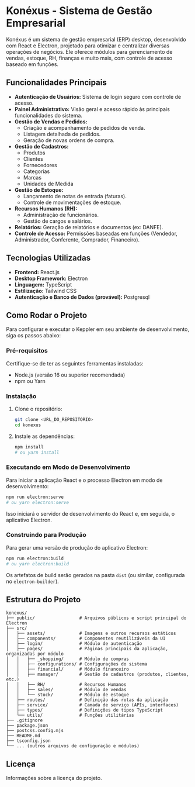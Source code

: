 # Konéxus - Sistema de Gestão Empresarial

Konéxus é um sistema de gestão empresarial (ERP) desktop, desenvolvido com React e Electron, projetado para otimizar e centralizar diversas operações de negócios. Ele oferece módulos para gerenciamento de vendas, estoque, RH, finanças e muito mais, com controle de acesso baseado em funções.

## Funcionalidades Principais

- **Autenticação de Usuários:** Sistema de login seguro com controle de acesso.
- **Painel Administrativo:** Visão geral e acesso rápido às principais funcionalidades do sistema.
- **Gestão de Vendas e Pedidos:**
  - Criação e acompanhamento de pedidos de venda.
  - Listagem detalhada de pedidos.
  - Geração de novas ordens de compra.
- **Gestão de Cadastros:**
  - Produtos
  - Clientes
  - Fornecedores
  - Categorias
  - Marcas
  - Unidades de Medida
- **Gestão de Estoque:**
  - Lançamento de notas de entrada (faturas).
  - Controle de movimentações de estoque.
- **Recursos Humanos (RH):**
  - Administração de funcionários.
  - Gestão de cargos e salários.
- **Relatórios:** Geração de relatórios e documentos (ex: DANFE).
- **Controle de Acesso:** Permissões baseadas em funções (Vendedor, Administrador, Conferente, Comprador, Financeiro).

## Tecnologias Utilizadas

- **Frontend:** React.js
- **Desktop Framework:** Electron
- **Linguagem:** TypeScript
- **Estilização:** Tailwind CSS
- **Autenticação e Banco de Dados (provável):** Postgresql

## Como Rodar o Projeto

Para configurar e executar o Keppler em seu ambiente de desenvolvimento, siga os passos abaixo:

### Pré-requisitos

Certifique-se de ter as seguintes ferramentas instaladas:

- Node.js (versão 16 ou superior recomendada)
- npm ou Yarn

### Instalação

1. Clone o repositório:

   ```bash
   git clone <URL_DO_REPOSITORIO>
   cd konexus
   ```

2. Instale as dependências:

   ```bash
   npm install
   # ou yarn install
   ```

### Executando em Modo de Desenvolvimento

Para iniciar a aplicação React e o processo Electron em modo de desenvolvimento:

```bash
npm run electron:serve
# ou yarn electron:serve
```

Isso iniciará o servidor de desenvolvimento do React e, em seguida, o aplicativo Electron.

### Construindo para Produção

Para gerar uma versão de produção do aplicativo Electron:

```bash
npm run electron:build
# ou yarn electron:build
```

Os artefatos de build serão gerados na pasta `dist` (ou similar, configurada no `electron-builder`).

## Estrutura do Projeto

```
konexus/
├── public/                 # Arquivos públicos e script principal do Electron
├── src/
│   ├── assets/             # Imagens e outros recursos estáticos
│   ├── components/         # Componentes reutilizáveis da UI
│   ├── login/              # Módulo de autenticação
│   ├── pages/              # Páginas principais da aplicação, organizadas por módulo
│   │   ├── _shopping/      # Módulo de compras
│   │   ├── configurations/ # Configurações do sistema
│   │   ├── financial/      # Módulo financeiro
│   │   ├── manager/        # Gestão de cadastros (produtos, clientes, etc.)
│   │   ├── RH/             # Recursos Humanos
│   │   ├── sales/          # Módulo de vendas
│   │   └── stock/          # Módulo de estoque
│   ├── routes/             # Definição das rotas da aplicação
│   ├── service/            # Camada de serviço (APIs, interfaces)
│   ├── types/              # Definições de tipos TypeScript
│   └── utils/              # Funções utilitárias
├── .gitignore
├── package.json
├── postcss.config.mjs
├── README.md
├── tsconfig.json
└── ... (outros arquivos de configuração e módulos)
```

## Licença

Informações sobre a licença do projeto.
